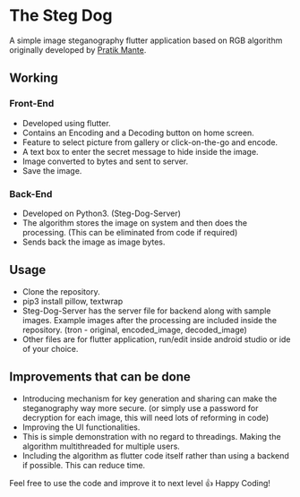 # The Steg Dog

A simple image steganography flutter application based on RGB algorithm originally developed by [Pratik Mante](https://github.com/PratikMante/Image-Steganography-in-Python).

## Working

### Front-End
- Developed using flutter.
- Contains an Encoding and a Decoding button on home screen.
- Feature to select picture from gallery or click-on-the-go and encode.
- A text box to enter the secret message to hide inside the image.
- Image converted to bytes and sent to server.
- Save the image.

### Back-End
- Developed on Python3. (Steg-Dog-Server)
- The algorithm stores the image on system and then does the processing. (This can be eliminated from code if required)
- Sends back the image as image bytes.


## Usage

- Clone the repository.
- pip3 install pillow, textwrap
- Steg-Dog-Server has the server file for backend along with sample images. Example images after the processing are included inside the repository. (tron - original, encoded_image, decoded_image)
- Other files are for flutter application, run/edit inside android studio or ide of your choice. 

## Improvements that can be done

- Introducing mechanism for key generation and sharing can make the steganography way more secure. (or simply use a password for decryption for each image, this will need lots of reforming in code)
- Improving the UI functionalities.
- This is simple demonstration with no regard to threadings. Making the algorithm multithreaded for multiple users.
- Including the algorithm as flutter code itself rather than using a backend if possible. This can reduce time.

Feel free to use the code and improve it to next level :+1:
Happy Coding!
